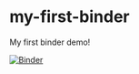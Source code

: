 # my-first-binder
My first binder demo!

[![Binder](https://mybinder.org/badge_logo.svg)](https://mybinder.org/v2/gh/KirstieJane/my-first-binder/master)

